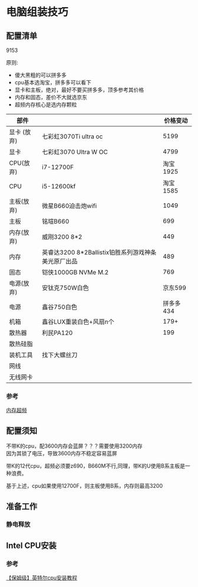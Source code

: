 # 电脑组装技巧

## 配置清单

9153

原则:

* 傻大黑粗的可以拼多多
* cpu基本选淘宝，拼多多可以看下
* 显卡和主板，绝对，最好不要买拼多多，顶多参考其价格
* 内存和固态，差价不大就选京东
* 超频内存核心是选内存颗粒

| 部件        |                                                      | 价格变动   |
| ----------- | ---------------------------------------------------- | ---------- |
| 显卡 (放弃) | 七彩虹3070Ti ultra oc                                | 5199       |
| 显卡        | 七彩虹3070 Ultra W OC                                | 4799       |
| CPU(放弃)   | i7-12700F                                            | 淘宝1925   |
| CPU         | i5-12600kf                                           | 淘宝1585   |
| 主板(放弃)  | 微星B660迫击炮wifi                                   | 1049       |
| 主板        | 铭瑄B660                                             | 699        |
| 内存(放弃)  | 威刚3200 8*2                                         | 449        |
| 内存        | 英睿达3200 8*2Ballistix铂胜系列游戏神条 美光原厂出品 | 489        |
| 固态        | 铠侠1000GB NVMe M.2                                  | 769        |
| 电源(放弃)  | 安钛克750W白色                                       | 京东599    |
| 电源        | 鑫谷750白色                                          | 拼多多 434 |
| 机箱        | 鑫谷LUX重装白色+风扇n个                              | 179+       |
| 散热器      | 利民PA120                                            | 199        |
| 散热硅脂    |                                                      |            |
| 装机工具    | 找下大螺丝刀                                         |            |
| 网线        |                                                      |            |
| 无线网卡    |                                                      |            |

### 参考

[内存超频](https://zhuanlan.zhihu.com/p/183249476?utm_source=wechat_session&ivk_sa=1024320u)

## 配置须知

不带K的cpu，配3600内存会蓝屏？？？需要使用3200内存  
因为其锁了电压，导致3600内存不稳定容易蓝屏

带K的12代cpu，超频必须要z690，B660M不行,同理，带K的U使用B系主板是一种浪费。  

基于上述，cpu如果使用12700F，则主板使用B系，内存则最高3200

## 准备工作

### 静电释放



## Intel CPU安装

### 参考

[【保姆级】英特尔cpu安装教程](https://www.bilibili.com/video/BV1Xr4y1C76m)